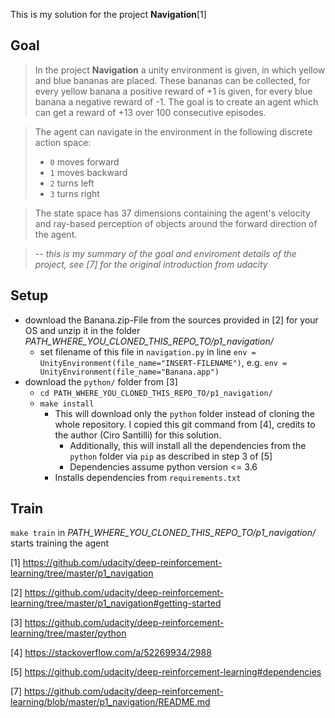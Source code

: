 This is my solution for the project **Navigation**[1]

## Goal
> In the project **Navigation** a unity environment is given, in which yellow and blue bananas are placed. These bananas can be collected, for every yellow banana a positive reward of +1 is given, for every blue banana a negative reward of -1. The goal is to create an agent which can get a reward of +13 over 100 consecutive episodes.

> The agent can navigate in the environment in the following discrete action space:
> - `0` moves forward
> - `1` moves backward
> - `2` turns left
> - `3` turns right

> The state space has 37 dimensions containing the agent's velocity and ray-based perception of objects around the forward direction of the agent.

> -- *this is my summary of the goal and enviroment details of the project, see [7] for the original introduction from udacity*

## Setup
- download the Banana.zip-File from the sources provided in [2] for your OS and unzip it in the folder *PATH_WHERE_YOU_CLONED_THIS_REPO_TO/p1_navigation/*
    - set filename of this file in `navigation.py` in line `env = UnityEnvironment(file_name="INSERT-FILENAME")`, e.g. `env = UnityEnvironment(file_name="Banana.app")`
- download the `python/` folder from [3]
    - `cd PATH_WHERE_YOU_CLONED_THIS_REPO_TO/p1_navigation/`
    - `make install`
        - This will download only the `python` folder instead of cloning the whole repository. I copied this git command from [4], credits to the author (Ciro Santilli) for this solution.
            - Additionally, this will install all the dependencies from the `python` folder via `pip` as described in step 3 of [5]
            - Dependencies assume python version <= 3.6
        - Installs dependencies from `requirements.txt`

## Train
`make train` in *PATH_WHERE_YOU_CLONED_THIS_REPO_TO/p1_navigation/* starts training the agent

[1] https://github.com/udacity/deep-reinforcement-learning/tree/master/p1_navigation

[2] https://github.com/udacity/deep-reinforcement-learning/tree/master/p1_navigation#getting-started

[3] https://github.com/udacity/deep-reinforcement-learning/tree/master/python

[4] https://stackoverflow.com/a/52269934/2988

[5] https://github.com/udacity/deep-reinforcement-learning#dependencies

[7] https://github.com/udacity/deep-reinforcement-learning/blob/master/p1_navigation/README.md
